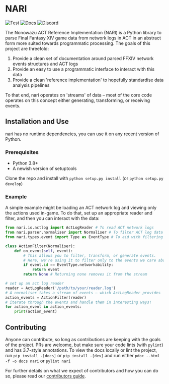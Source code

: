 # NARI

![Test](https://github.com/xivlogs/nari/workflows/Test/badge.svg?branch=master)
[![Docs](https://github.com/xivlogs/nari/workflows/Docs/badge.svg?branch=master)](https://xivlogs.github.io/nari)
[![Discord](https://img.shields.io/discord/811093167290056735?color=7289da&label=Discord&logo=discord)](https://discord.gg/bdYYMSTxPg)

The Nonowazu ACT Reference Implementation (NARI) is a Python library to parse Final Fantasy XIV game data from network
logs in ACT in an abstract form more suited towards programmatic processing. The goals of this project are threefold:

1. Provide a clean set of documentation around parsed FFXIV network events structures and ACT logs
2. Provide an easy to use a programmatic interface to interact with this data
3. Provide a clean 'reference implementation' to hopefully standardise data analysis pipelines

To that end, nari operates on 'streams' of data – most of the core code operates on this concept either generating,
transforming, or receiving events.


## Installation and Use

nari has no runtime dependencies, you can use it on any recent version of Python.

### Prerequisites

* Python 3.8+
* A newish version of setuptools

Clone the repo and install with `python setup.py install` (or `python setup.py develop`)

### Example

A simple example might be loading an ACT network log and viewing only the actions used in-game. To do that, set up an
appropriate reader and filter, and then you can interact with the data:

```python
from nari.io.actlog import ActLogReader # To read ACT network logs
from nari.parser.normaliser import Normaliser # To filter ACT log data
from nari.types.event import Type as EventType # To aid with filtering

class ActionFilter(Normaliser):
    def on_event(self, event):
        # This allows you to filter, transform, or generate events.
        # Here, we're using it to filter only to the events we care about
        if event.id == EventType.networkability:
            return event
        return None # Returning none removes it from the stream

# set up an act log reader
reader = ActLogReader('/path/to/your/reader.log')
# A normaliser takes a stream of events – which ActLogReader provides
action_events = ActionFilter(reader)
# iterate through the events and handle them in interesting ways!
for action_event in action_events:
    print(action_event)
```


## Contributing

Anyone can contribute, so long as contributions are keeping with the goals of the project. PRs are welcome, but make
sure your code lints (with `pylint`) and has 3.7-style annotations. To view the docs locally or lint the project,
run `pip install .[docs]` or `pip install .[dev]` and run either `pdoc --html -f -o docs nari` or `pylint nari`

For further details on what we expect of contributors and how you can do so, please read our [contributors guide](https://github.com/xivlogs/nari/blob/master/.github/CONTRIBUTING.md).
